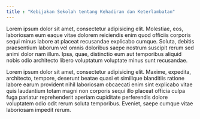 ```yaml
---
title : "Kebijakan Sekolah tentang Kehadiran dan Keterlambatan"
---
```

Lorem ipsum dolor sit amet, consectetur adipisicing elit. Molestiae, eos, laboriosam eum eaque vitae dolorem reiciendis enim quod officiis corporis sequi minus labore at placeat recusandae explicabo cumque. Soluta, debitis praesentium laborum vel omnis doloribus saepe nostrum suscipit rerum sed animi dolor nam illum. Ipsa, quae, distinctio eum aut temporibus aliquid nobis odio architecto libero voluptatum voluptate minus sunt recusandae.

Lorem ipsum dolor sit amet, consectetur adipisicing elit. Maxime, expedita, architecto, tempore, deserunt beatae quasi et similique blanditiis ratione labore earum provident nihil laboriosam obcaecati enim sint explicabo vitae quis laudantium totam magni non corporis sequi illo placeat officia culpa fuga pariatur reprehenderit aperiam cupiditate perferendis dolore voluptatem odio odit rerum soluta temporibus. Eveniet, saepe cumque vitae laboriosam impedit rerum.
